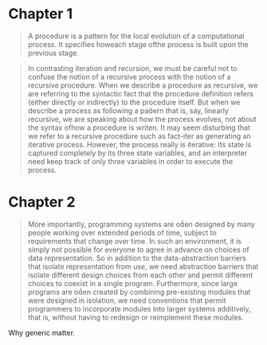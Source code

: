 # Chapter 1

> A procedure is a pattern for the local evolution of a computational process. It specifies howeach stage ofthe process is built upon the previous stage.

> In contrasting iteration and recursion, we must be careful not to confuse the notion of a recursive process with the notion of a recursive procedure. When we describe a procedure as recursive, we are referring to the syntactic fact that the procedure definition refers (either directly or indirectly) to the procedure itself. But when we describe a process as following a paern that is, say, linearly recursive, we are speaking about how the process evolves, not about the syntax ofhow a procedure is writen. It may seem disturbing that we refer to a recursive procedure such as fact-iter as generating an iterative process. However, the process really is iterative: Its state is captured completely by its three state variables, and an interpreter need keep track of only three variables in order to execute the process.

# Chapter 2

> More importantly, programming systems are oen designed by many people working over extended periods of time, subject to requirements that change over time. In such an environment, it is simply not possible for everyone to agree in advance on choices of data representation. So in addition to the data-abstraction barriers that isolate representation from use, we need abstraction barriers that isolate different design choices from each other and permit different choices to coexist in a single program. Furthermore, since large programs are oen created by combining pre-existing modules that were designed in isolation, we need conventions that permit programmers to incorporate modules into larger systems additively, that is, without having to redesign or reimplement these modules.

Why generic matter.